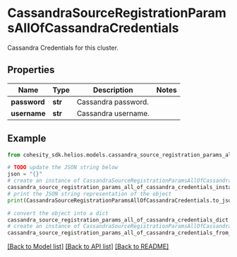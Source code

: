 # CassandraSourceRegistrationParamsAllOfCassandraCredentials

Cassandra Credentials for this cluster.

## Properties

Name | Type | Description | Notes
------------ | ------------- | ------------- | -------------
**password** | **str** | Cassandra password. | 
**username** | **str** | Cassandra username. | 

## Example

```python
from cohesity_sdk.helios.models.cassandra_source_registration_params_all_of_cassandra_credentials import CassandraSourceRegistrationParamsAllOfCassandraCredentials

# TODO update the JSON string below
json = "{}"
# create an instance of CassandraSourceRegistrationParamsAllOfCassandraCredentials from a JSON string
cassandra_source_registration_params_all_of_cassandra_credentials_instance = CassandraSourceRegistrationParamsAllOfCassandraCredentials.from_json(json)
# print the JSON string representation of the object
print(CassandraSourceRegistrationParamsAllOfCassandraCredentials.to_json())

# convert the object into a dict
cassandra_source_registration_params_all_of_cassandra_credentials_dict = cassandra_source_registration_params_all_of_cassandra_credentials_instance.to_dict()
# create an instance of CassandraSourceRegistrationParamsAllOfCassandraCredentials from a dict
cassandra_source_registration_params_all_of_cassandra_credentials_from_dict = CassandraSourceRegistrationParamsAllOfCassandraCredentials.from_dict(cassandra_source_registration_params_all_of_cassandra_credentials_dict)
```
[[Back to Model list]](../README.md#documentation-for-models) [[Back to API list]](../README.md#documentation-for-api-endpoints) [[Back to README]](../README.md)



